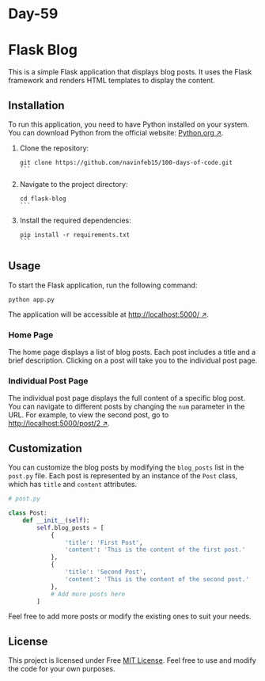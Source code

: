 # Day-59

# Flask Blog

This is a simple Flask application that displays blog posts. It uses the Flask framework and renders HTML templates to display the content.

## Installation

To run this application, you need to have Python installed on your system. You can download Python from the official website: [Python.org ↗](https://www.python.org/).

1. Clone the repository:

   ````shell
   git clone https://github.com/navinfeb15/100-days-of-code.git
   ```

   ````

1. Navigate to the project directory:

   ````shell
   cd flask-blog
   ```

   ````

1. Install the required dependencies:

   ````shell
   pip install -r requirements.txt
   ```

   ````

## Usage

To start the Flask application, run the following command:

```shell
python app.py
```

The application will be accessible at [http://localhost:5000/ ↗](http://localhost:5000/).

### Home Page

The home page displays a list of blog posts. Each post includes a title and a brief description. Clicking on a post will take you to the individual post page.

### Individual Post Page

The individual post page displays the full content of a specific blog post. You can navigate to different posts by changing the `num` parameter in the URL. For example, to view the second post, go to [http://localhost:5000/post/2 ↗](http://localhost:5000/post/2).

## Customization

You can customize the blog posts by modifying the `blog_posts` list in the `post.py` file. Each post is represented by an instance of the `Post` class, which has `title` and `content` attributes.

```python
# post.py

class Post:
    def __init__(self):
        self.blog_posts = [
            {
                'title': 'First Post',
                'content': 'This is the content of the first post.'
            },
            {
                'title': 'Second Post',
                'content': 'This is the content of the second post.'
            },
            # Add more posts here
        ]
```

Feel free to add more posts or modify the existing ones to suit your needs.

## License

This project is licensed under Free [MIT License](LICENSE). Feel free to use and modify the code for your own purposes.